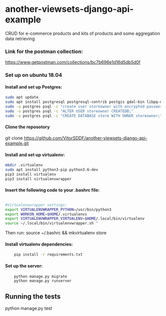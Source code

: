 # another-viewsets-django-api-example
CRUD for e-commerce products and kits of products and some aggregation data retrieving


### Link for the postman collection: 

https://www.getpostman.com/collections/bc7b696e1d16d5db5d0f
 

### Set up on ubuntu 18.04

#### Install and set up Postgres:
``` bash
sudo apt update
sudo apt install postgresql postgresql-contrib postgis gdal-bin libpq-dev
sudo -u postgres psql -c "create user storeowner with encrypted password 'x5ZT@Uji&oEw';"
sudo -u postgres psql -c "ALTER USER storeowner CREATEDB;"
sudo -u postgres psql -c "CREATE DATABASE store WITH OWNER storeowner;"
```
#### Clone the reposotory
git clone https://github.com/VitorSDDF/another-viewsets-django-api-example.git

#### Install and set up virtualenv:

``` bash
mkdir .virtualenv
sudo apt install python3-pip python3.6-dev
pip3 install virtualenv
pip3 install virtualenvwrapper
```

#### Insert the following code to your .bashrc file:

``` bash

#Virtualenvwrapper settings:
export VIRTUALENVWRAPPER_PYTHON=/usr/bin/python3
export WORKON_HOME=$HOME/.virtualenvs
export VIRTUALENVWRAPPER_VIRTUALENV=$HOME/.local/bin/virtualenv
source ~/.local/bin/virtualenvwrapper.sh "

```
Then run:
source ~/.bashrc && mkvirtualenv store

#### Install virtualenv dependencies:

``` bash
    pip install -r requirements.txt
```

#### Set up the server:
``` bash
    python manage.py migrate
    python manage.py runserver
```

## Running the tests

python manage.py test



